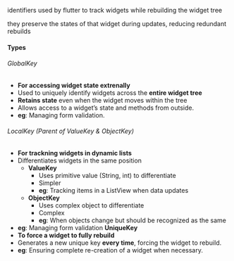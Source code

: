 identifiers used by flutter to track widgets while rebuilding the widget tree

they preserve the states of that widget during updates, reducing redundant rebuilds

#### Types

###### GlobalKey
- **For accessing widget state extrenally**
- Used to uniquely identify widgets across the **entire widget tree**
- **Retains state** even when the widget moves within the tree
- Allows access to a widget’s state and methods from outside.
- **eg**:  Managing form validation.
###### LocalKey (Parent of ValueKey & ObjectKey)
- **For trackning widgets in dynamic lists**
- Differentiates widgets in the same position
	-  **ValueKey**
		- Uses primitive value (String, int) to differentiate
		- Simpler
		- **eg**: Tracking items in a ListView when data updates
	-  **ObjectKey**
		- Uses complex object to differentiate
		- Complex
		- **eg**: When objects change but should be recognized as the same
- **eg**:  Managing form validation
**UniqueKey**
- **To force a widget to fully rebuild**
- Generates a new unique key **every time**, forcing the widget to rebuild.
- **eg**: Ensuring complete re-creation of a widget when necessary.